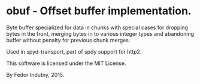 # obuf - Offset buffer implementation.

Byte buffer specialized for data in chunks with special cases for dropping
bytes in the front, merging bytes in to various integer types and
abandoning buffer without penalty for previous chunk merges.

Used in spyd-transport, part of spdy support for http2.

This software is licensed under the MIT License.

By Fedor Indutny, 2015.

